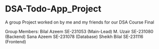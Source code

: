 # DSA-Todo-App_Project
A group Project worked on by me and my friends for our DSA Course Final

Group Members:
Bilal Azeem SE-231053 (Main-Lead)
M. Uzair SE-231080 (Backend)
Sana Azeem SE-231078 (Database)
Sheikh Bilal SE-231116 (Frontend)
